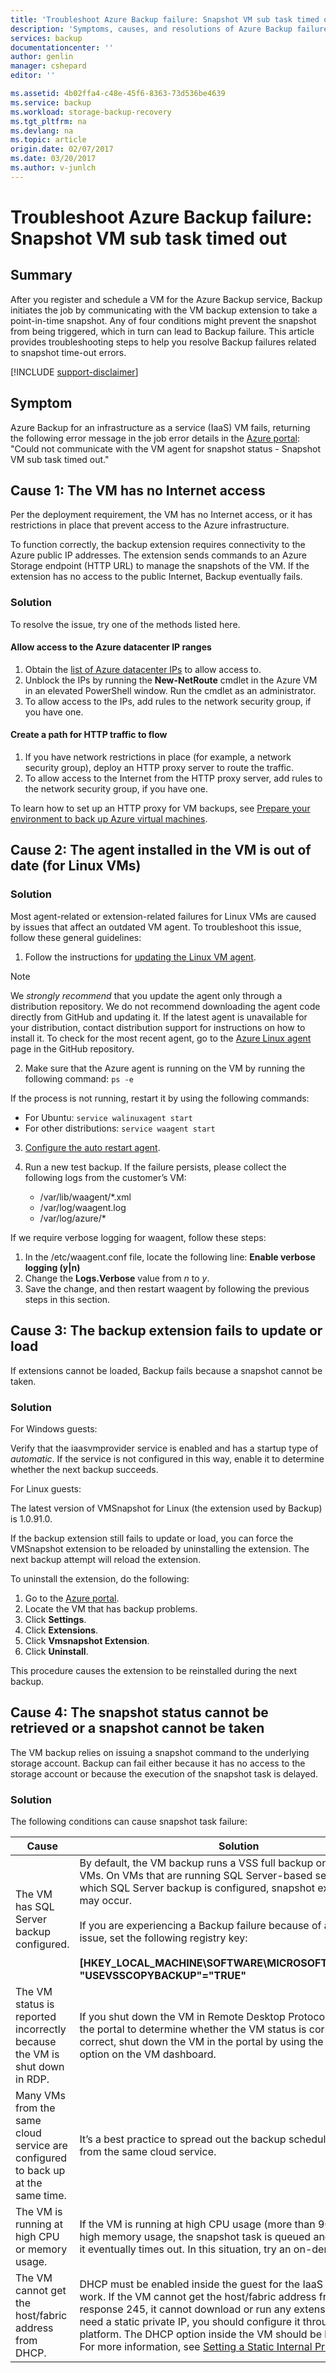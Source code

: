 ```yaml
---
title: 'Troubleshoot Azure Backup failure: Snapshot VM sub task timed out | Azure'
description: 'Symptoms, causes, and resolutions of Azure Backup failures related to error: Could not communicate with the VM agent for snapshot status - Snapshot VM sub task timed out'
services: backup
documentationcenter: ''
author: genlin
manager: cshepard
editor: ''

ms.assetid: 4b02ffa4-c48e-45f6-8363-73d536be4639
ms.service: backup
ms.workload: storage-backup-recovery
ms.tgt_pltfrm: na
ms.devlang: na
ms.topic: article
origin.date: 02/07/2017
ms.date: 03/20/2017
ms.author: v-junlch
---
```


# Troubleshoot Azure Backup failure: Snapshot VM sub task timed out
## Summary
After you register and schedule a VM for the Azure Backup service, Backup initiates the job by communicating with the VM backup extension to take a point-in-time snapshot. Any of four conditions might prevent the snapshot from being triggered, which in turn can lead to Backup failure. This article provides troubleshooting steps to help you resolve Backup failures related to snapshot time-out errors.

[!INCLUDE [support-disclaimer](../../includes/support-disclaimer.md)]

## Symptom
Azure Backup for an infrastructure as a service (IaaS) VM fails, returning the following error message in the job error details in the [Azure portal](https://portal.azure.cn/): "Could not communicate with the VM agent for snapshot status - Snapshot VM sub task timed out."

## Cause 1: The VM has no Internet access
Per the deployment requirement, the VM has no Internet access, or it has restrictions in place that prevent access to the Azure infrastructure.

To function correctly, the backup extension requires connectivity to the Azure public IP addresses. The extension sends commands to an Azure Storage endpoint (HTTP URL) to manage the snapshots of the VM. If the extension has no access to the public Internet, Backup eventually fails.

### Solution
To resolve the issue, try one of the methods listed here.
#### Allow access to the Azure datacenter IP ranges

1. Obtain the [list of Azure datacenter IPs](https://www.microsoft.com/en-us/download/details.aspx?id=42064) to allow access to.
2. Unblock the IPs by running the **New-NetRoute** cmdlet in the Azure VM in an elevated PowerShell window. Run the cmdlet as an administrator.
3. To allow access to the IPs, add rules to the network security group, if you have one.

#### Create a path for HTTP traffic to flow

1. If you have network restrictions in place (for example, a network security group), deploy an HTTP proxy server to route the traffic.
2. To allow access to the Internet from the HTTP proxy server, add rules to the network security group, if you have one.

To learn how to set up an HTTP proxy for VM backups, see [Prepare your environment to back up Azure virtual machines](./backup-azure-vms-prepare.md#using-an-http-proxy-for-vm-backups).

## Cause 2: The agent installed in the VM is out of date (for Linux VMs)

### Solution
Most agent-related or extension-related failures for Linux VMs are caused by issues that affect an outdated VM agent. To troubleshoot this issue, follow these general guidelines:

1. Follow the instructions for [updating the Linux VM agent](../virtual-machines/virtual-machines-linux-update-agent.md).

 >[!NOTE]
 >We *strongly recommend* that you update the agent only through a distribution repository. We do not recommend downloading the agent code directly from GitHub and updating it. If the latest agent is unavailable for your distribution, contact distribution support for instructions on how to install it. To check for the most recent agent, go to the [Azure Linux agent](https://github.com/Azure/WALinuxAgent/releases) page in the GitHub repository.

2. Make sure that the Azure agent is running on the VM by running the following command: `ps -e`

 If the process is not running, restart it by using the following commands:

 - For Ubuntu: `service walinuxagent start`
 - For other distributions: `service waagent start`

3. [Configure the auto restart agent](https://github.com/Azure/WALinuxAgent/wiki/Known-Issues#mitigate_agent_crash).
4. Run a new test backup. If the failure persists, please collect the following logs from the customer’s VM:

   - /var/lib/waagent/*.xml
   - /var/log/waagent.log
   - /var/log/azure/*

If we require verbose logging for waagent, follow these steps:

1. In the /etc/waagent.conf file, locate the following line: **Enable verbose logging (y|n)**
2. Change the **Logs.Verbose** value from *n* to *y*.
3. Save the change, and then restart waagent by following the previous steps in this section.

## Cause 3: The backup extension fails to update or load
If extensions cannot be loaded, Backup fails because a snapshot cannot be taken.

### Solution

For Windows guests:

Verify that the iaasvmprovider service is enabled and has a startup type of *automatic*. If the service is not configured in this way, enable it to determine whether the next backup succeeds.

For Linux guests:

The latest version of VMSnapshot for Linux (the extension used by Backup) is 1.0.91.0.

If the backup extension still fails to update or load, you can force the VMSnapshot extension to be reloaded by uninstalling the extension. The next backup attempt will reload the extension.

To uninstall the extension, do the following:

1. Go to the [Azure portal](https://portal.azure.cn/).
2. Locate the VM that has backup problems.
3. Click **Settings**.
4. Click **Extensions**.
5. Click **Vmsnapshot Extension**.
6. Click **Uninstall**.  

This procedure causes the extension to be reinstalled during the next backup.

## Cause 4: The snapshot status cannot be retrieved or a snapshot cannot be taken
The VM backup relies on issuing a snapshot command to the underlying storage account. Backup can fail either because it has no access to the storage account or because the execution of the snapshot task is delayed.

### Solution
The following conditions can cause snapshot task failure:

| Cause | Solution |
| --- | --- |
| The VM has SQL Server backup configured. | By default, the VM backup runs a VSS full backup on Windows VMs. On VMs that are running SQL Server-based servers and on which SQL Server backup is configured, snapshot execution delays may occur.<br><br>If you are experiencing a Backup failure because of a snapshot issue, set the following registry key:<br><br>**[HKEY_LOCAL_MACHINE\SOFTWARE\MICROSOFT\BCDRAGENT] "USEVSSCOPYBACKUP"="TRUE"** |
| The VM status is reported incorrectly because the VM is shut down in RDP. | If you shut down the VM in Remote Desktop Protocol (RDP), check the portal to determine whether the VM status is correct. If it’s not correct, shut down the VM in the portal by using the **Shutdown** option on the VM dashboard. |
| Many VMs from the same cloud service are configured to back up at the same time. | It’s a best practice to spread out the backup schedules for VMs from the same cloud service. |
| The VM is running at high CPU or memory usage. | If the VM is running at high CPU usage (more than 90 percent) or high memory usage, the snapshot task is queued and delayed, and it eventually times out. In this situation, try an on-demand backup. |
| The VM cannot get the host/fabric address from DHCP. | DHCP must be enabled inside the guest for the IaaS VM backup to work.  If the VM cannot get the host/fabric address from DHCP response 245, it cannot download or run any extensions. If you need a static private IP, you should configure it through the platform. The DHCP option inside the VM should be left enabled. For more information, see [Setting a Static Internal Private IP](../virtual-network/virtual-networks-reserved-private-ip.md). |